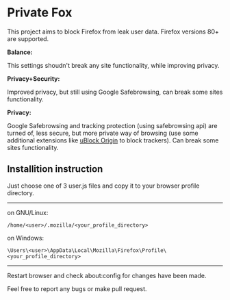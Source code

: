 # Private Fox

This project aims to block Firefox from leak user data. Firefox versions 80+ are supported.

**Balance:**

This settings shoudn't break any site functionality, while improving privacy.

**Privacy+Security:**

Improved privacy, but still using Google Safebrowsing, can break some sites functionality.

**Privacy:**

Google Safebrowsing and tracking protection (using safebrowsing api) are turned of, less secure, but more private way of browsing (use some additional extensions like [uBlock Origin](https://addons.mozilla.org/en-US/firefox/addon/ublock-origin/) to block trackers). Can break some sites functionality.

## Installition instruction

Just choose one of 3 user.js files and copy it to your browser profile directory.
***
on GNU/Linux:
```
/home/<user>/.mozilla/<your_profile_directory>
```
on Windows:
```
\Users\<user>\AppData\Local\Mozilla\Firefox\Profile\<your_profile_directory>
```
***
Restart browser and check about:config for changes have been made.

Feel free to report any bugs or make pull request.
